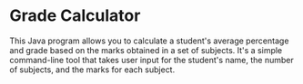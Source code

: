 # Grade Calculator

This Java program allows you to calculate a student's average percentage and grade based on the marks obtained in a set of subjects. It's a simple command-line tool that takes user input for the student's name, the number of subjects, and the marks for each subject.
